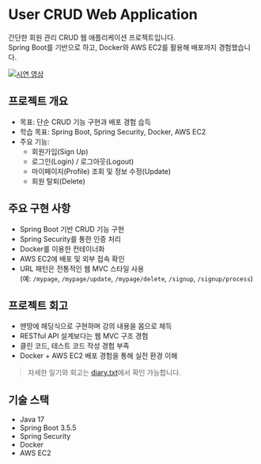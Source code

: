 # User CRUD Web Application

간단한 회원 관리 CRUD 웹 애플리케이션 프로젝트입니다.  
Spring Boot를 기반으로 하고, Docker와 AWS EC2를 활용해 배포까지 경험했습니다.

[![시연 영상](https://img.youtube.com/vi/fOPCDN_jA1M/0.jpg)](https://youtu.be/fOPCDN_jA1M)

## 프로젝트 개요
- 목표: 단순 CRUD 기능 구현과 배포 경험 습득
- 학습 목표: Spring Boot, Spring Security, Docker, AWS EC2
- 주요 기능:
    - 회원가입(Sign Up)
    - 로그인(Login) / 로그아웃(Logout)
    - 마이페이지(Profile) 조회 및 정보 수정(Update)
    - 회원 탈퇴(Delete)

## 주요 구현 사항
- Spring Boot 기반 CRUD 기능 구현
- Spring Security를 통한 인증 처리
- Docker를 이용한 컨테이너화
- AWS EC2에 배포 및 외부 접속 확인
- URL 패턴은 전통적인 웹 MVC 스타일 사용  
  (예: `/mypage`, `/mypage/update`, `/mypage/delete`, `/signup`, `/signup/process`)

## 프로젝트 회고
- 맨땅에 헤딩식으로 구현하며 강의 내용을 몸으로 체득
- RESTful API 설계보다는 웹 MVC 구조 경험
- 클린 코드, 테스트 코드 작성 경험 부족
- Docker + AWS EC2 배포 경험을 통해 실전 환경 이해

> 자세한 일기와 회고는 [diary.txt](docs/diary.txt)에서 확인 가능합니다.

## 기술 스택
- Java 17
- Spring Boot 3.5.5
- Spring Security
- Docker
- AWS EC2